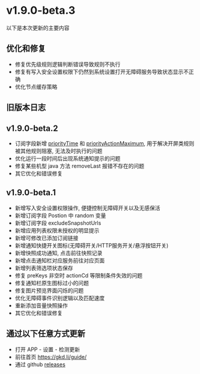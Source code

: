 # v1.9.0-beta.3

以下是本次更新的主要内容

## 优化和修复

- 修复优先级规则逻辑判断错误导致规则不执行
- 修复有写入安全设置权限下仍然到系统设置打开无障碍服务导致状态显示不正确
- 优化节点缓存策略

## 旧版本日志

## v1.9.0-beta.2

- 订阅字段新增 [priorityTime](https://gkd.li/api/interfaces/RawCommonProps#prioritytime) 和 [priorityActionMaximum](https://gkd.li/api/interfaces/RawCommonProps#priorityactionmaximum), 用于解决开屏类规则被其他规则阻塞, 无法及时执行的问题
- 优化运行一段时间后出现系统通知提示的问题
- 修复某些机型 java 方法 removeLast 报错不存在的问题
- 其它优化和错误修复

## v1.9.0-beta.1

- 新增写入安全设置权限操作, 便捷控制无障碍开关以及无感保活
- 新增订阅字段 Postion 中 random 变量
- 新增订阅字段 excludeSnapshotUrls
- 新增应用列表权限未授权的明显提示
- 新增可修改已添加订阅链接
- 新增通知快捷开关图标(无障碍开关/HTTP服务开关/悬浮按钮开关)
- 新增快照成功通知, 点击前往快照记录
- 新增点击通知栏对应服务前往对应页面
- 新增列表筛选项状态保存
- 修复 preKeys 非空时 actionCd 等限制条件失效的问题
- 修复通知栏原生图标过小的问题
- 修复图片预览界面闪烁的问题
- 优化无障碍事件识别逻辑以及匹配速度
- 重新添加音量快照操作
- 其它优化和错误修复

## 通过以下任意方式更新

- 打开 APP - 设置 - 检测更新
- 前往首页 <https://gkd.li/guide/>
- 通过 github [releases](https://github.com/gkd-kit/gkd/releases)
